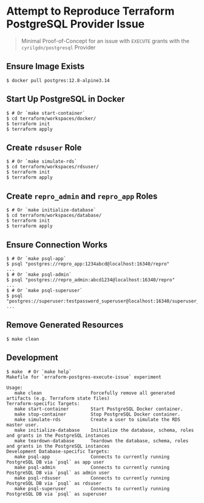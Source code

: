 # Attempt to Reproduce Terraform PostgreSQL Provider Issue

> Minimal Proof-of-Concept for an issue with `EXECUTE` grants with the
> `cyrilgdn/postgresql` Provider

## Ensure Image Exists

```
$ docker pull postgres:12.8-alpine3.14
```

## Start Up PostgreSQL in Docker

```
$ # Or `make start-container`
$ cd terraform/workspaces/docker/
$ terraform init
$ terraform apply
```

## Create `rdsuser` Role

```
$ # Or `make simulate-rds`
$ cd terraform/workspaces/rdsuser/
$ terraform init
$ terraform apply
```

## Create `repro_admin` and `repro_app` Roles

```
$ # Or `make initialize-database`
$ cd terraform/workspaces/database/
$ terraform init
$ terraform apply
```

## Ensure Connection Works

```
$ # Or `make psql-app`
$ psql "postgres://repro_app:1234abcd@localhost:16340/repro"
...
$ # Or `make psql-admin`
$ psql "postgres://repro_admin:abcd1234@localhost:16340/repro"
...
$ # Or `make psql-superuser`
$ psql "postgres://superuser:testpassword_superuser@localhost:16340/superuser_db"
...
```

## Remove Generated Resources

```
$ make clean
```

## Development

```
$ make  # Or `make help`
Makefile for `erraform-postgres-execute-issue` experiment

Usage:
   make clean                  Forcefully remove all generated artifacts (e.g. Terraform state files)
Terraform-specific Targets:
   make start-container        Start PostgreSQL Docker container.
   make stop-container         Stop PostgreSQL Docker container.
   make simulate-rds           Create a user to simulate the RDS master user.
   make initialize-database    Initialize the database, schema, roles and grants in the PostgreSQL instances
   make teardown-database      Teardown the database, schema, roles and grants in the PostgreSQL instances
Development Database-specific Targets:
   make psql-app               Connects to currently running PostgreSQL DB via `psql` as app user
   make psql-admin             Connects to currently running PostgreSQL DB via `psql` as admin user
   make psql-rdsuser           Connects to currently running PostgreSQL DB via `psql` as rdsuser
   make psql-superuser         Connects to currently running PostgreSQL DB via `psql` as superuser

```

